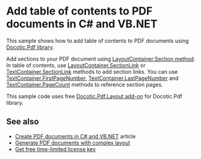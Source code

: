 # Add table of contents to PDF documents in C# and VB.NET
This sample shows how to add table of contents to PDF documents using [Docotic.Pdf library](https://bitmiracle.com/pdf-library/).

Add sections to your PDF document using [LayoutContainer.Section method](https://bitmiracle.com/pdf-library/api/layout/layoutcontainer-section).
In table of contents, use [LayoutContainer.SectionLink](https://bitmiracle.com/pdf-library/api/layout/layoutcontainer-sectionlink) or
[TextContainer.SectionLink](https://bitmiracle.com/pdf-library/api/layout/textcontainer-sectionlink) methods to add section links.
You can use [TextContainer.FirstPageNumber](https://bitmiracle.com/pdf-library/api/layout/textcontainer-firstpagenumber),
[TextContainer.LastPageNumber](https://bitmiracle.com/pdf-library/api/layout/textcontainer-lastpagenumber) and
[TextContainer.PageCount](https://bitmiracle.com/pdf-library/api/layout/textcontainer-pagecount) methods to reference section pages.

This sample code uses free [Docotic.Pdf.Layout add-on](https://www.nuget.org/packages/BitMiracle.Docotic.Pdf.Layout/) for Docotic.Pdf library.

## See also
* [Create PDF documents in C# and VB.NET](https://bitmiracle.com/pdf-library/create-pdf) article
* [Generate PDF documents with complex layout](/Samples/Layout/ComplexLayout)
* [Get free time-limited license key](https://bitmiracle.com/pdf-library/download)